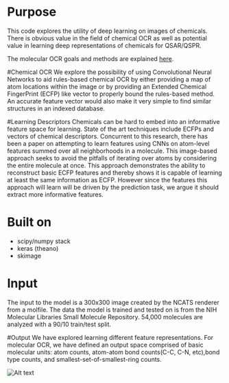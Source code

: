 # Purpose
This code explores the utility of deep learning on images of chemicals.  There is obvious value in the field of chemical OCR as well as potential value in learning deep representations of chemicals for QSAR/QSPR.

The molecular OCR goals and methods are explained [here](https://frickj.wordpress.com/2016/01/19/deep-learning-for-molecular-ocr/#more-56).


#Chemical OCR
We explore the possibility of using Convolutional Neural Networks to aid rules-based chemical OCR by either providing a map of atom locations within the image or by providing an Extended Chemical FingerPrint (ECFP) like vector to properly bound the rules-based method.  An accurate feature vector would also make it very simple to find similar structures in an indexed database.

#Learning Descriptors
Chemicals can be hard to embed into an informative feature space for learning.  State of the art techniques include ECFPs and vectors of chemical descriptors.  Concurrent to this research, there has been a paper on attempting to learn features using CNNs on atom-level features summed over all neighborhoods in a molecule.  This image-based approach seeks to avoid the pitfalls of iterating over atoms by considering the entire molecule at once.  This approach demonstrates the ability to reconstruct  basic ECFP features and thereby shows it is capable of learning at least the same information as ECFP. However since the features this approach will learn will be driven by the prediction task, we argue it should extract more informative features.

# Built on
- scipy/numpy stack
- keras (theano)
- skimage

# Input
The input to the model is a 300x300 image created by the NCATS renderer from a molfile.  The data the model is trained and tested on is from the NIH Molecular Libraries Small Molecule Repository. 54,000 molecules are analyzed with a 90/10 train/test split.

#Output
We have explored learning different feature representations. For molecular OCR, we have defined an output space comprised of basic molecular units: atom counts, atom-atom bond counts(C-C, C-N, etc),bond type counts, and smallest-set-of-smallest-ring counts.


![Alt text](https://cloud.githubusercontent.com/assets/7809188/11154289/7ce6006a-8a0c-11e5-90ad-c572ee5f9b26.jpg)
